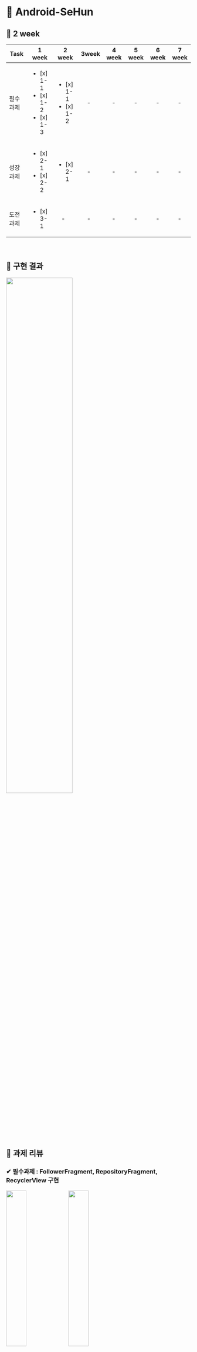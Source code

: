 # &#128154; Android-SeHun

## &#128204; 2 week

| Task           |1 week|2 week|3week|4 week|5 week|6 week|7 week|
|----------------|---------------|---------------|----------------|-----------|-----------|-----------|-----------|
| 필수 과제 | <ul><li> [x] 1-1</li><li> [x] 1-2</li><li> [x] 1-3 | <ul><li> [x] 1-1</li><li> [x] 1-2</li> |　- |　- |　- |　- | 　- |
| 성장 과제 | <ul><li> [x] 2-1</li><li> [x] 2-2 | <ul><li> [x] 2-1 |　- | 　- |　- |　- |　- |
| 도전 과제 | <ul><li> [x] 3-1</li> |　- |　- | 　- |　- |　- |　- |

<br/>

## &#128204; 구현 결과

<img src="https://user-images.githubusercontent.com/81347125/167109903-d18f55f1-ec5f-4558-a3ad-17d20706f196.gif" width="60%"> 
<br>

## &#128204; 과제 리뷰

### &#10004; 필수과제 : FollowerFragment, RepositoryFragment, RecyclerView 구현

<img src="https://user-images.githubusercontent.com/81347125/167101051-5d32e5c2-41f0-445a-981d-0727276ceae6.png" width = "33%"> <img src="https://user-images.githubusercontent.com/81347125/167101048-0037fd6b-d06f-4cc6-8ec8-44d387a2eff2.png" width = "33%"> <img src="https://user-images.githubusercontent.com/81347125/167101046-1126c3d9-8361-438e-8680-efe5c4dafbc3.png" width="33%">
<br>

#### 1. Activity에 Fragment 배치하기

> 1. HomeActivity.xml에 FragmentContainerView 배치

 ``` kotlin
 <androidx.fragment.app.FragmentContainerView
     android:layout_width="wrap_content"
     android:layout_height="wrap_content" />
 ```

> 2. Fragment 2개 생성 후, HomeActivity와 Fragment 연동

 ``` kotlin
 private fun initTransactionEvent() {
     val followerFragment = FollowerFragment()
     val repositoryFragment = RepositoryFragment()
     ...
    }
 ```

> 3. FollowerFragment 디폴트로 설정

 ``` kotlin
supportFragmentManager.beginTransaction().add(R.id.fcv_home_swaplist, followerFragment).commit()
 ```

> 4. 버튼 분기 처리

 ``` kotlin
with(binding) {
    btnHomeFollowerlist.setOnClickListener {
        supportFragmentManager.beginTransaction().replace(
            R.id.fcv_home_swaplist,
            followerFragment
        ).commit()
    }

    btnHomeRepositorylist.setOnClickListener {
        supportFragmentManager.beginTransaction().replace(
            R.id.fcv_home_swaplist,
            repositoryFragment
        ).commit()
    }
}
 ```

#### 2. RecyclerView 구현하기

> 1. FollowerFragment.xml에 RecyclerView 배치(RepositoryFragment 동일)

 ``` kotlin
 <androidx.recyclerview.widget.RecyclerView
     android:layout_width="match_parent"
     android:layout_height="match_parent"
     app:layoutManager="androidx.recyclerview.widget.LinearLayoutManager" />
 ```

> 2. RecyclerView에 들어갈 item_follower.xml 추가 및 디자인

 ``` kotlin
 <androidx.constraintlayout.widget.ConstraintLayout
     android:layout_width="match_parent"
     android:layout_height="wrap_content">
     ...
 </androidx.constraintlayout.widget.ConstraintLayout>
 ```

> 3. item_follower.xml에 루트를 layout으로 수정, data 태그 추가 및 variable 설정

 ``` kotlin
<?xml version="1.0" encoding="utf-8"?>
<layout xmlns:android="http://schemas.android.com/apk/res/android"
    xmlns:app="http://schemas.android.com/apk/res-auto">

    <data>

        <variable
            name="follower"
            type="com.example.sehun.data.local.HomeFragmentData" />
    </data>

    <androidx.constraintlayout.widget.ConstraintLayout
        android:layout_width="match_parent"
        android:layout_height="wrap_content">
        
        <TextView
            android:text="@{follower.name}" />

        <TextView
            android:text="@{follower.introduce}" />
    </androidx.constraintlayout.widget.ConstraintLayout>
</layout>
 ```

> 4. DataClass 추가

 ``` kotlin
data class HomeFragmentData(
    val name: String,
    val introduce: String
)
 ```

> 5. RecyclerView Adapter 추가

 ``` kotlin
class FollowerAdapter(private val itemClick: (HomeFragmentData) -> Unit) :
    RecyclerView.Adapter<FollowerAdapter.FollowerViewHolder>() {
    val itemList = mutableListOf<HomeFragmentData>()

    override fun onCreateViewHolder(parent: ViewGroup, viewType: Int): FollowerViewHolder {
        val binding = ItemFollowerListBinding.inflate(
            LayoutInflater.from(parent.context), parent, false
        )
        return FollowerViewHolder(binding, itemClick)
    }

    override fun onBindViewHolder(holder: FollowerViewHolder, position: Int) {
        holder.onBind(itemList[position])
    }

    override fun getItemCount(): Int = itemList.size

    class FollowerViewHolder(
        private val binding: ItemFollowerListBinding,
        private val itemClick: (HomeFragmentData) -> Unit
    ) : RecyclerView.ViewHolder(binding.root) {

        fun onBind(data: HomeFragmentData) {
            binding.follower = data
            binding.root.setOnClickListener {
                itemClick(data)
            }
        }
    }
}
 ```

> 6. RecyclerView 연동

 ``` kotlin
private fun initMainAdapter() {
    binding.rvFollowerList.adapter = followerAdapter
}
 ```

> 7. FollowerFragment에서 RecyclerView item에 데이터 삽입

 ``` kotlin
private fun addItemList() {
    followerAdapter.itemList.addAll(
        listOf<HomeFragmentData>(
            HomeFragmentData("권용민", "1111"),
            HomeFragmentData("김세훈", "2222"),
            HomeFragmentData("이종찬", "3333"),
            HomeFragmentData("이혜빈", "4444"),
            HomeFragmentData("최정원", "5555")
        )
    )
}
 ```

> 8. RepositoryFragment의 RecyclerView는 Grid Layout으로 디자인

 ``` kotlin
 app:layoutManager="androidx.recyclerview.widget.GridLayoutManager"        
 ```

#### 3. 텍스트 보기 제한하기

> ellipsize 속성 추가, 텍스트가 잘릴 시 '...'로 표기

 ``` kotlin
 android:ellipsize="end"
 ```

> maxLines 속성 추가, 텍스트 최대 1줄 표기

 ``` kotlin
 android:maxLines="1"
 ```

---

### &#10004; 성장과제 : Intent 전달, RecyclerView item Event 및 ItemDecoration 구현

<img src="https://user-images.githubusercontent.com/81347125/167101041-465064d0-2caa-4178-8149-93db80038127.png" width = "33%"> <img src="https://user-images.githubusercontent.com/81347125/167101036-348e2e96-9e72-4840-92d0-2a7e353d02b3.png" width = "33%"> <img src="https://user-images.githubusercontent.com/81347125/167101026-f49cff09-7b41-42d4-b81d-e8d999aa6edc.png" width="33%">
<br>

#### 1. RecyclerView 아이템 클릭 시, 해당 아이템의 이름과 설명 값을 DetailActivity에서 보여주기

> 1. FollowerAdapter의 viewHolder 클래스 내부 onBind함수에 아이템 클릭리스너 구현
 
 ``` kotlin
fun onBind(data: HomeFragmentData) {
    binding.follower = data
    binding.root.setOnClickListener {
        itemClick(data)
    }
}
 ```

> 2. FollowerFragment에서 putExtra를 이용해, Intent에 값을 담고 넘겨줌

 ``` kotlin
private fun getInfo() {
    followerAdapter = FollowerAdapter {
        val intent = Intent(requireContext(), DetailActivity::class.java)
        intent.apply {
            putExtra("name", it.name)
            putExtra("introduce", it.introduce)
        }
        startActivity(intent)
    }
}
 ```

> 3. Intent 값을 받고, 텍스트 뷰 세팅

 ``` kotlin
private fun setInfo() {
    val name = intent.getStringExtra("name")
    val intro = intent.getStringExtra("introduce")
    binding.tvDetailName.text = name.toString()
    binding.tvDetailDetailintro.text = intro.toString()
}
 ```

---

### &#10004; 도전과제 : 보일러 플레이트 코드 및 notifyDataSetChanged 개선방안

<img src="https://user-images.githubusercontent.com/81347125/167100998-7f1b1e02-c798-43c4-9a42-736913aa13b6.png" width = "33%"> <img src="https://user-images.githubusercontent.com/81347125/167100964-20953aef-21e9-43a0-961d-5bff0e6e4f07.png" width = "33%"> 
<br>

---

## &#128204; 추가자료

#### 1. RecyclerView 더 [알아보기](https://s2ehun.tistory.com/)

#### 2. notifyDataSetChanged 더 [알아보기](https://s2ehun.tistory.com/)
